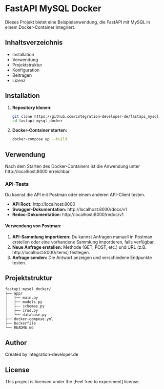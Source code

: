 # FastAPI MySQL Docker

Dieses Projekt bietet eine Beispielanwendung, die FastAPI mit MySQL in einem Docker-Container integriert.

## Inhaltsverzeichnis

- Installation
- Verwendung
- Projektstruktur
- Konfiguration
- Beitragen
- Lizenz

## Installation

1. **Repository klonen:**
    ```bash
    git clone https://github.com/integration-developer-de/fastapi_mysql_docker.git
    cd fastapi_mysql_docker
    ```
2. **Docker-Container starten:**
    ```bash
    docker-compose up --build
    ```

## Verwendung

Nach dem Starten des Docker-Containers ist die Anwendung unter http://localhost:8000 erreichbar.

### API-Tests

Du kannst die API mit Postman oder einem anderen API-Client testen.

- **API Root:** http://localhost:8000
- **Swagger-Dokumentation:** http://localhost:8000/docs/v1
- **Redoc-Dokumentation:** http://localhost:8000/redoc/v1

#### Verwendung von Postman:

1. **API-Sammlung importieren:** Du kannst Anfragen manuell in Postman erstellen oder eine vorhandene Sammlung importieren, falls verfügbar.
2. **Neue Anfrage erstellen:** Methode (GET, POST, etc.) und URL (z.B. http://localhost:8000/items) festlegen.
3. **Anfrage senden:** Die Antwort anzeigen und verschiedene Endpunkte testen.

## Projektstruktur

```plaintext
fastapi_mysql_docker/
├── app/
│   ├── main.py
│   ├── models.py
│   ├── schemas.py
│   ├── crud.py
│   └── database.py
├── docker-compose.yml
├── Dockerfile
└── README.md
```

## Author

Created by integration-developer.de

## License

This project is licensed under the [Feel free to experiment] license.

